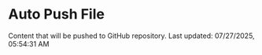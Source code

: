 # Auto Push File

Content that will be pushed to GitHub repository.
Last updated: 07/27/2025, 05:54:31 AM